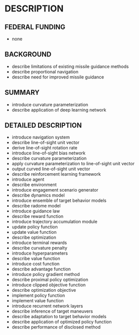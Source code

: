 # DESCRIPTION

## FEDERAL FUNDING

- none

## BACKGROUND

- describe limitations of existing missile guidance methods
- describe proportional navigation
- describe need for improved missile guidance

## SUMMARY

- introduce curvature parameterization
- describe application of deep learning network

## DETAILED DESCRIPTION

- introduce navigation system
- describe line-of-sight unit vector
- derive line-of-sight rotation rate
- introduce line-of-sight bias network
- describe curvature parameterization
- apply curvature parameterization to line-of-sight unit vector
- output curved line-of-sight unit vector
- describe reinforcement learning framework
- introduce agent
- describe environment
- introduce engagement scenario generator
- describe dynamics model
- introduce ensemble of target behavior models
- describe radome model
- introduce guidance law
- describe reward function
- introduce trajectory accumulation module
- update policy function
- update value function
- describe optimization
- introduce terminal rewards
- describe curvature penalty
- introduce hyperparameters
- describe value function
- introduce cost function
- describe advantage function
- introduce policy gradient method
- describe proximal policy optimization
- introduce clipped objective function
- describe optimization objective
- implement policy function
- implement value function
- introduce recurrent network layers
- describe inference of target maneuvers
- describe adaptation to target behavior models
- describe application of optimized policy function
- describe performance of disclosed method

